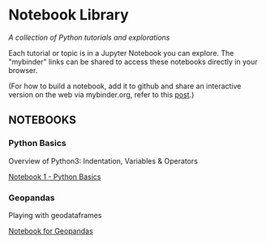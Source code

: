 # Notebook Library
*A collection of Python tutorials and explorations*

Each tutorial or topic is in a Jupyter Notebook you can explore. The "mybinder" links can be shared to access these notebooks directly in your browser.

(For how to build a notebook, add it to github and share an interactive version on the web via mybinder.org, refer to this [post](https://reproducible-science-curriculum.github.io/sharing-RR-Jupyter/01-sharing-github/).)

## NOTEBOOKS

### Python Basics

Overview of Python3: Indentation, Variables & Operators

[Notebook 1 - Python Basics](https://mybinder.org/v2/gh/PyFASTucd/NotebookLibrary.git/HEAD?filepath=%2Fnb1_PythonBasics.ipynb)

### Geopandas

Playing with geodataframes

[Notebook for Geopandas](https://mybinder.org/v2/gh/PyFASTucd/NotebookLibrary.git/HEAD?filepath=%2FExploreGeoPandas.ipynb)
